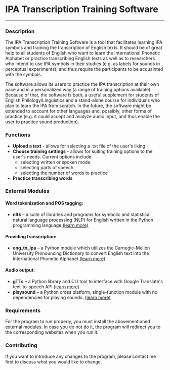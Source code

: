 # IPA Transcription Training Software
----------------------------


### Description

The IPA Transcription Training Software is a tool that facilitates learning IPA symbols and training the transcription of English texts. It should be of great help to all students of English who want to learn the International Phonetic Alphabet or practice transcribing English texts as well as to researchers who intend to use IPA symbols in their studies (e.g. as labels for sounds in perceptual experiments), and thus require the participants to be acquainted with the symbols.

The software allows its users to practice the IPA transcription at their own pace and in a personalized way (a range of training options available). Because of that, the software is both, a useful supplement for students of English Philology/Linguistics and a stand-alone course for individuals who plan to learn the IPA from scratch. In the future, the software might be extended to account for other languages and, possibly, other forms of practice (e.g. it could accept and analyze audio input, and thus enable the user to practice sound production).

### Functions

 - **Upload a text** - allows for selecting a .txt file of the user's liking
 - **Choose training settings** - allows for suiting training options to the user's needs. Current options include:
      - selecting written or spoken mode
      - selecting parts of speech
      - selecting the number of words to practice
 - **Practice transcribing words**      

### External Modules

#### Word tokenization and POS tagging:
- **nltk** – a suite of libraries and programs for symbolic and statistical natural language processing (NLP) for English written in the Python programming language [(learn more)](https://www.nltk.org/)
#### Providing transcription:
- **eng_to_ipa** – a Python module which utilizes the Carnegie-Mellon University Pronouncing Dictionary to convert English text into the International Phonetic Alphabet [(learn more)](https://pypi.org/project/eng-to-ipa/)
#### Audio output:
- **gTTs** – a Python library and CLI tool to interface with Google Translate's text-to-speech API [(learn more)](https://pypi.org/project/gTTS/)
- **playsound** – a Python cross platform, single-function module with no dependencies for playing sounds. [(learn more)](https://pypi.org/project/playsound/)

### Requirements

For the program to run properly, you must install the abovementioned external modules. In case you do not do it, the program will redirect you to the corresponding websites when you run it. 

### Contributing

If you want to introduce any changes to the program, please contact me first to discuss what you would like to change. 
